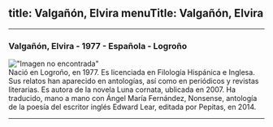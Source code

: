 title: Valgañón, Elvira
menuTitle: Valgañón, Elvira
---
***
### Valgañón, Elvira - 1977 - Española - Logroño        
!["Imagen no encontrada"](ValgañonElvira.jpg)                            
Nació en Logroño, en 1977. Es licenciada en Filología Hispánica e Inglesa. Sus relatos han aparecido en antologías, así como en periódicos y revistas literarias. Es autora de la novela Luna cornata, ublicada en 2007. Ha traducido, mano a mano con Ángel María Fernández, Nonsense, antología de la poesía del escritor inglés Edward Lear, editada por Pepitas, en 2014.
***